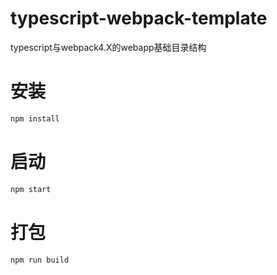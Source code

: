 # typescript-webpack-template
typescript与webpack4.X的webapp基础目录结构

# 安装
```js
npm install
```
# 启动
```js
npm start
```
# 打包
```js
npm run build
````
